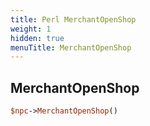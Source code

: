 ```yaml
---
title: Perl MerchantOpenShop
weight: 1
hidden: true
menuTitle: MerchantOpenShop
---
```

## MerchantOpenShop
```perl
$npc->MerchantOpenShop()
```